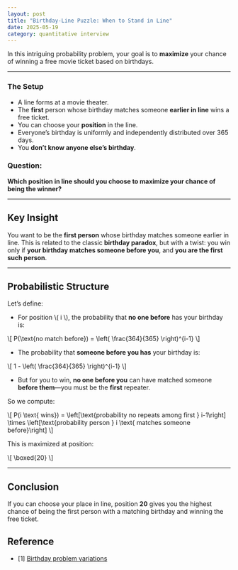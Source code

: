 ```yaml
---
layout: post
title: "Birthday-Line Puzzle: When to Stand in Line"
date: 2025-05-19
category: quantitative interview
---
```


In this intriguing probability problem, your goal is to **maximize** your chance of winning a free movie ticket based on birthdays.

---

### The Setup

- A line forms at a movie theater.
- The **first** person whose birthday matches someone **earlier in line** wins a free ticket.
- You can choose your **position** in the line.
- Everyone’s birthday is uniformly and independently distributed over 365 days.
- You **don’t know anyone else’s birthday**.

### Question:

**Which position in line should you choose to maximize your chance of being the winner?**

---

## Key Insight

You want to be the **first person** whose birthday matches someone earlier in line. This is related to the classic **birthday paradox**, but with a twist: you win only if **your birthday matches someone before you**, and **you are the first such person**.

---

## Probabilistic Structure

Let’s define:

- For position \\( i \\), the probability that **no one before** has your birthday is:

\\[
P(\text{no match before}) = \left( \frac{364}{365} \right)^{i-1}
\\]

- The probability that **someone before you has** your birthday is:

\\[
1 - \left( \frac{364}{365} \right)^{i-1}
\\]

- But for you to win, **no one before you** can have matched someone **before them**—you must be the **first** repeater.

So we compute:

\\[
P(i \text{ wins}) = \left[\text{probability no repeats among first } i-1\right] \times \left[\text{probability person } i \text{ matches someone before}\right]
\\]

This is maximized at position:

\\[
\boxed{20}
\\]

---

## Conclusion

If you can choose your place in line, position **20** gives you the highest chance of being the first person with a matching birthday and winning the free ticket.

## Reference

* [1] [Birthday problem variations](https://en.wikipedia.org/wiki/Birthday_problem)
